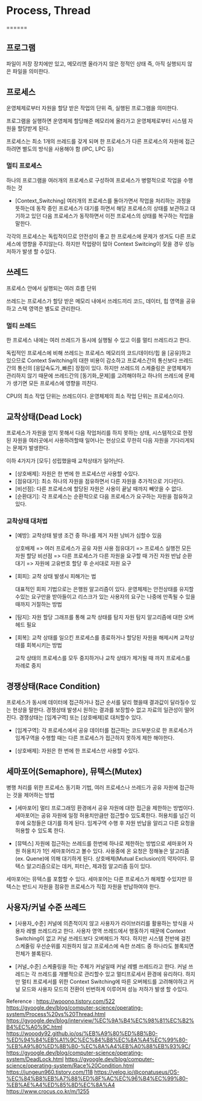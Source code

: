 # Process, Thread
======

## 프로그램

파일이 저장 장치에만 있고, 메모리엔 올라가지 않은 정적인 상태
즉, 아직 실행되지 않은 파일을 의미한다.


## 프로세스

운영체제로부터 자원을 할당 받은 작업의 단위
즉, 실행된 프로그램을 의미한다.

프로그램을 실행하면 운영체제 할당해준 메모리에 올라가고
운영체제로부터 시스템 자원을 할당받게 된다.

프로세스는 최소 1개의 쓰레드를 갖게 되며
한 프로세스가 다른 프로세스의 자원에 접근하려면 별도의 방식을
사용해야 함 (IPC, LPC 등)

### 멀티 프로세스

하나의 프로그램을 여러개의 프로세스로 구성하여 프로세스가 병렬적으로
작업을 수행하는 것

- [Context_Switching]
여러개의 프로세스를 돌아가면서 작업을 처리하는 과정을 뜻하는데
동작 중인 프로세스가 대기를 하면서 해당 프로세스의 상태를 보관하고
대기하고 있던 다음 프로세스가 동작하면서 이전 프로세스의 상태를
복구하는 작업을 말한다.

각각의 프로세스는 독립적이므로 안전성이 좋고 한 프로세스에 문제가
생겨도 다른 프로세스에 영향을 주지않는다. 하지만 작업량이 많아
Context Switcing이 잦을 경우 성능 저하가 발생 할 수있다.


## 쓰레드

프로세스 안에서 실행되는 여러 흐름 단위

쓰레드는 프로세스가 할당 받은 메모리 내에서 쓰레드끼리
코드, 데이터, 힙 영역을 공유하고 스택 영역은 별도로 관리한다.

### 멀티 쓰레드

한 프로세스 내에는 여러 쓰레드가 동시에 실행될 수 있고
이를 멀티 쓰레드라고 한다.

독립적인 프로세스에 비해 쓰레드는 프로세스 메모리의 코드/데이터/힙
을 [공유]하고 있으므로 Context Switching의 대한 비용이 감소하고
프로세스간의 통신보다 쓰레드 간의 통신의 [응답속도가_빠른] 장점이 있다.
하지만 쓰레드의 스케줄링은 운영체제가 관리하지 않기 때문에 쓰레드간의
[동기화_문제]를 고려해야하고 하나의 쓰레드에 문제가 생기면 모든 프로세스에
영향을 끼친다.


CPU의 최소 작업 단위는 쓰레드이다.
운영체제의 최소 작업 단위는 프로세스이다.


## 교착상태(Dead Lock)

프로세스가 자원을 얻지 못해서 다음 작업처리를 하지 못하는 상태,
시스템적으로 한정된 자원을 여러곳에서 사용하려할때 일어나는 현상으로
무한히 다음 자원을 기다리게되는 문제가 발생한다.

이하 4가지가 [모두] 성립했을때 교착상태가 일어난다.

- [상호배제]: 자원은 한 번에 한 프로세스만 사용할 수있다.
- [점유대기]: 최소 하나의 자원을 점유하면서 다른 자원을 추가적으로 기다린다.
- [비선점]: 다른 프로세스에 할당된 자원은 사용이 끝날 때까지 빼앗을 수 없다.
- [순환대기]: 각 프로세스는 순환적으로 다음 프로세스가 요구하는 자원을 점유하고 있다.

### 교착상태 대처법

- [예방]: 교착상태 발생 조건 중 하나를 제거
  자원 낭비가 심할수 있음

  상호배제 => 여러 프로세스가 공유 자원 사용
  점유대기 => 프로세스 실행전 모든 자원 할당
  비선점 => 다른 프로세스가 다른 자원을 요구할 때 가진 자원 반납
  순환대기 => 자원에 고유번호 할당 후 순서대로 자원 요구

- [회피]: 교착 상태 발생시 피해가는 법
  
  대표적인 회피 기법으로는 은행원 알고리즘이 있다.
  운영체제는 안전상태를 유지할 수있는 요구만을 받아들이고 리스크가 있는
  사용자의 요구는 나중에 만족될 수 있을 때까지 거절하는 방법

- [탐지]: 자원 할당 그래프를 통해 교착 상태를 탐지
  자원 탐지 알고리즘에 대한 오버헤드 필요

- [회복]: 교착 상태를 일으킨 프로세스를 종료하거나 할당된 자원을 해제시켜
  교착상태를 회복시키는 방법

  교착 상태의 프로세스를 모두 중지하거나 교착 상태가 제거될 때 까지
  프로세스를 차례로 중지


## 경쟁상태(Race Condition)

프로세스가 동시에 데이터에 접근하거나 접근 순서를 달리 했을때 결과값이
달라질수 있는 현상을 말한다.
경쟁상태 발생시 원하는 결과를 보장할수 없고 자료의 일관성이 떨어진다.
경쟁상태는 [임계구역] 또는 [상호배제]로 대처할수 있다.

- [임계구역]: 각 프로세스에서 공유 데이터를 접근하는 코드부분으로 한 프로세스가
  임계구역을 수행할 때는 다른 프로세스가 접근하지 못하게 제한 해야한다.

- [상호배제]: 자원은 한 번에 한 프로세스만 사용할 수있다.


## 세마포어(Semaphore), 뮤텍스(Mutex)

병행 처리를 위한 프로세스 동기화 기법,
여러 프로세스나 쓰레드가 공유 자원에 접근하는 것을 제어하는 방법

- [세마포어]
  멀티 프로그래밍 환경에서 공유 자원에 대한 접근을 제한하는 방법이다.
  세마포어는 공유 자원에 일정 허용치만큼만 접근할수 있도록한다.
  허용치를 넘긴 이후에 요청들은 대기를 하게 된다.
  임계구역 수행 후 자원 반납을 알리고 다른 요청을 허용할 수 있도록 한다.

- [뮤텍스]
  자원에 접근하는 쓰레드를 한번에 하나로 제한하는 방법으로
  세마포어 자원 허용치가 1인 세마포어라고 볼수 있다.
  사용중에 온 요청은 정해놓은 알고리즘(ex. Quene)에 의해 대기하게 된다.
  상호배제(Mutual Exclusion)의 약자이다.
  뮤텍스 알고리즘으로는 데커, 피터슨, 제과점 알고리즘 등이 있다.

세마포어는 뮤텍스를 포함할 수 있다.
세마포어는 다른 프로세스가 해제할 수있지만
뮤텍스는 반드시 자원을 점유한 프로세스가 직접 자원을 반납하여야 한다.


## 사용자/커널 수준 쓰레드

- [사용자_수준]
  커널에 의존적이지 않고 사용자가 라이브러리를 활용하는 방식을
  사용자 레벨 쓰레드라고 한다. 사용자 영역 쓰레드에서 행동하기 때문에
  Context Switching이 없고 커널 쓰레드보다 오버헤드가 적다.
  하지만 시스템 전반에 걸친 스케줄링 우선순위를 지원하지 않고
  프로세스에 속한 쓰레드 중 하나라도 블록되면 전체가 블록된다.

- [커널_수준]
  스케줄링을 하는 주체가 커널일때 커널 레벨 쓰레드라고 한다.
  커널 쓰레드는 각 쓰레드를 개별적으로 관리할수 있고 멀티프로세서 환경에
  유리하다. 하지만 멀티 프로세서를 위한 Context Switching에 따른
  오버헤드를 고려해야하고 커널 모드와 사용자 모드의 전환이 빈번하게 이루어져
  성능 저하가 발생 할 수있다.


Reference :
https://wooono.tistory.com/522
https://gyoogle.dev/blog/computer-science/operating-system/Process%20vs%20Thread.html
https://gyoogle.dev/blog/interview/%EC%9A%B4%EC%98%81%EC%B2%B4%EC%A0%9C.html
https://wooody92.github.io/os/%EB%A9%80%ED%8B%B0-%ED%94%84%EB%A1%9C%EC%84%B8%EC%8A%A4%EC%99%80-%EB%A9%80%ED%8B%B0-%EC%8A%A4%EB%A0%88%EB%93%9C/
https://gyoogle.dev/blog/computer-science/operating-system/DeadLock.html
https://gyoogle.dev/blog/computer-science/operating-system/Race%20Condition.html
https://jungeun960.tistory.com/118
https://velog.io/@conatuseus/OS-%EC%84%B8%EB%A7%88%ED%8F%AC%EC%96%B4%EC%99%80-%EB%AE%A4%ED%85%8D%EC%8A%A4
https://www.crocus.co.kr/m/1255